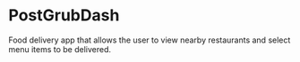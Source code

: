 # PostGrubDash
Food delivery app that allows the user to view nearby restaurants and select menu items to be delivered.
